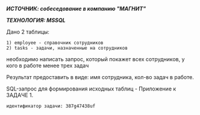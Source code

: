 ***ИСТОЧНИК: собеседование в компанию "МАГНИТ"***

***ТЕХНОЛОГИЯ: MSSQL***

Дано 2 таблицы:

	1) employee - справочник сотрудников
	2) tasks - задачи, назначенные на сотрудников
необходимо написать запрос, который покажет всех сотрудников, у кого в работе менее трех задач

Результат предоставить в виде: имя сотрудника, кол-во задач в работе.

SQL-запрос для формирования исходных таблиц - Приложение к ЗАДАЧЕ 1.

  
  
	идентификатор задачи: 387g47438uf
